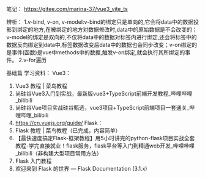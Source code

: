 笔记：
https://gitee.com/marina-37/vue3_vite_ts


辨析：
1.v-bind, v-on, v-model:v-bind的绑定只是单向的,它会将data中的数据投影到绑定的地方,在被绑定的地方对数据修改时,data中的原始数据是不会改变的；v-model的绑定是双向的,不仅将data中的数据对标签内进行绑定,还会将标签中的数据反向绑定到data中,标签数据改变后data中的数据也会同步改变；v-on绑定的是事件(函数)是vue中methods中的数据,触发v-on绑定,就会执行其所绑定的事件。
2.v-for遍历 

基础篇 学习资料：
Vue3：
1. Vue3 教程 | 菜鸟教程
2. 尚硅谷Vue3入门到实战，最新版vue3+TypeScript前端开发教程_哔哩哔哩_bilibili
3. 尚硅谷Vue项目实战硅谷甄选，vue3项目+TypeScript前端项目一套通关_哔哩哔哩_bilibili
4. https://cn.vuejs.org/guide/
Flask：
1. Flask 教程 | 菜鸟教程（已完成，内容简单）
2. 【最快速度搞定Flask-框架教程】用5小时讲完的python-flask项目实战全套教程-学完直接就业！flask服务，flask平台等入门到精通web开发_哔哩哔哩_bilibili（非构建大型项目常用方法）
3. Flask 入门教程
4. 欢迎来到 Flask 的世界 — Flask Documentation (3.1.x)